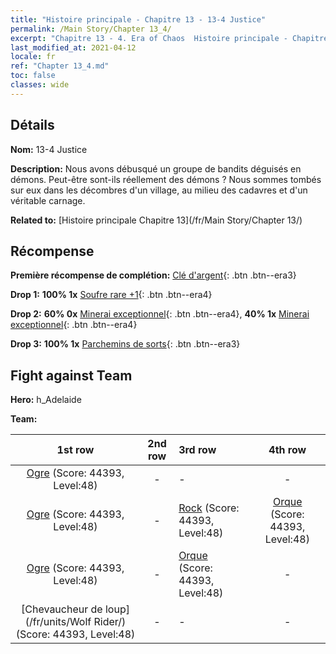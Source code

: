 ```yaml
---
title: "Histoire principale - Chapitre 13 - 13-4 Justice"
permalink: /Main Story/Chapter 13_4/
excerpt: "Chapitre 13 - 4. Era of Chaos  Histoire principale - Chapitre 13_4. 13-4 Justice"
last_modified_at: 2021-04-12
locale: fr
ref: "Chapter 13_4.md"
toc: false
classes: wide
---
```


## Détails

 **Nom:** 13-4 Justice

 **Description:** Nous avons débusqué un groupe de bandits déguisés en démons. Peut-être sont-ils réellement des démons ? Nous sommes tombés sur eux dans les décombres d'un village, au milieu des cadavres et d'un véritable carnage.

 **Related to:** [Histoire principale Chapitre 13](/fr/Main Story/Chapter 13/)

## Récompense

 **Première récompense de complétion:** [Clé d'argent](/fr/Items/con_693/){: .btn .btn--era3}

 **Drop 1:** **100% 1x** [Soufre rare +1](/fr/Items/mat_43/){: .btn .btn--era4}

 **Drop 2:** **60% 0x** [Minerai exceptionnel](/fr/Items/mat_33/){: .btn .btn--era4}, **40% 1x** [Minerai exceptionnel](/fr/Items/mat_33/){: .btn .btn--era4}

 **Drop 3:** **100% 1x** [Parchemins de sorts](/fr/Items/con_694/){: .btn .btn--era3}


## Fight against Team
 **Hero:** h_Adelaide

 **Team:**


  | 1st row | 2nd row | 3rd row | 4th row |
  |:----:|:----:|:----|:----:|
  | [Ogre](/fr/units/Ogre/) (Score: 44393, Level:48)  | - | - | - |
  | [Ogre](/fr/units/Ogre/) (Score: 44393, Level:48)  | - | [Rock](/fr/units/Roc/) (Score: 44393, Level:48)  | [Orque](/fr/units/Orc/) (Score: 44393, Level:48)  |
  | [Ogre](/fr/units/Ogre/) (Score: 44393, Level:48)  | - | [Orque](/fr/units/Orc/) (Score: 44393, Level:48)  | - |
  | [Chevaucheur de loup](/fr/units/Wolf Rider/) (Score: 44393, Level:48)  | - | - | - |


